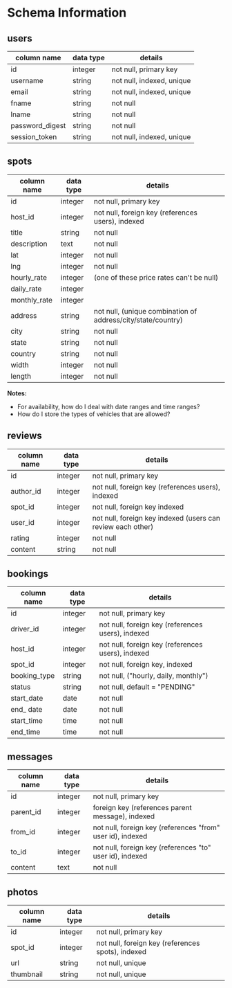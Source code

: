 # Schema Information

## users
column name     | data type | details
----------------|-----------|-----------------------
id              | integer   | not null, primary key
username        | string    | not null, indexed, unique
email           | string    | not null, indexed, unique
fname           | string    | not null
lname           | string    | not null
password_digest | string    | not null
session_token   | string    | not null, indexed, unique

## spots
column name   | data type | details
--------------|-----------|-----------------------
id            | integer   | not null, primary key
host_id       | integer   | not null, foreign key (references users), indexed
title         | string    | not null
description   | text      | not null
lat           | integer   | not null
lng           | integer   | not null
hourly_rate   | integer   | (one of these price rates can't be null)
daily_rate    | integer   |
monthly_rate  | integer   |
address       | string    | not null, (unique combination of address/city/state/country)
city          | string    | not null
state         | string    | not null
country       | string    | not null
width         | integer   | not null
length        | integer   | not null

**Notes:**
+ For availability, how do I deal with date ranges and time ranges?
+ How do I store the types of vehicles that are allowed?

## reviews
column name   | data type | details
--------------|-----------|-----------------------
id            | integer   | not null, primary key
author_id     | integer   | not null, foreign key (references users), indexed
spot_id       | integer   | not null, foreign key indexed
user_id       | integer   | not null, foreign key indexed (users can review each other)
rating        | integer   | not null
content       | string    | not null

## bookings
column name  | data type | details
-------------|-----------|-----------------------
id           | integer   | not null, primary key
driver_id    | integer   | not null, foreign key (references users), indexed
host_id      | integer   | not null, foreign key (references users), indexed
spot_id      | integer   | not null, foreign key, indexed
booking_type | string    | not null, ("hourly, daily, monthly")
status       | string    | not null, default = "PENDING"
start_date   | date      | not null
end_ date    | date      | not null
start_time   | time      | not null
end_time     | time      | not null

## messages
column name | data type | details
------------|-----------|-----------------------
id          | integer   | not null, primary key
parent_id   | integer   | foreign key (references parent message), indexed
from_id     | integer   | not null, foreign key (references "from" user id), indexed
to_id       | integer   | not null, foreign key (references "to" user id), indexed
content     | text      | not null

## photos
column name | data type | details
------------|-----------|-----------------------
id          | integer   | not null, primary key
spot_id     | integer   | not null, foreign key (references spots), indexed
url         | string    | not null, unique
thumbnail   | string    | not null, unique
